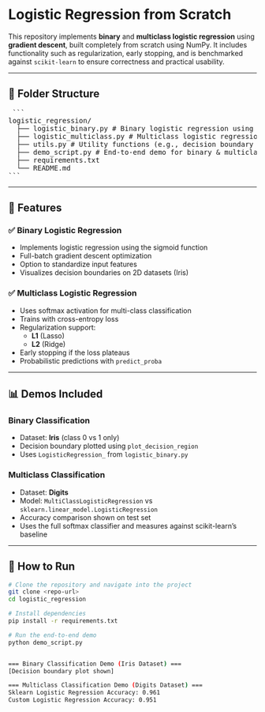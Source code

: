 # Logistic Regression from Scratch

This repository implements **binary** and **multiclass logistic regression** using **gradient descent**, built completely from scratch using NumPy. It includes functionality such as regularization, early stopping, and is benchmarked against `scikit-learn` to ensure correctness and practical usability.

---

## 📁 Folder Structure

<pre> ```
logistic_regression/
  ├── logistic_binary.py # Binary logistic regression using gradient descent
  ├── logistic_multiclass.py # Multiclass logistic regression (softmax) with L1/L2 regularization
  ├── utils.py # Utility functions (e.g., decision boundary plotting)
  ├── demo_script.py # End-to-end demo for binary & multiclass classification
  ├── requirements.txt
  └── README.md
```</pre> 

---

## 📌 Features

### ✅ Binary Logistic Regression
- Implements logistic regression using the sigmoid function
- Full-batch gradient descent optimization
- Option to standardize input features
- Visualizes decision boundaries on 2D datasets (Iris)

### ✅ Multiclass Logistic Regression
- Uses softmax activation for multi-class classification
- Trains with cross-entropy loss
- Regularization support:
  - **L1** (Lasso)
  - **L2** (Ridge)
- Early stopping if the loss plateaus
- Probabilistic predictions with `predict_proba`

---

## 📊 Demos Included

### Binary Classification
- Dataset: **Iris** (class 0 vs 1 only)
- Decision boundary plotted using `plot_decision_region`
- Uses `LogisticRegression_` from `logistic_binary.py`

### Multiclass Classification
- Dataset: **Digits**
- Model: `MultiClassLogisticRegression` vs `sklearn.linear_model.LogisticRegression`
- Accuracy comparison shown on test set
- Uses the full softmax classifier and measures against scikit-learn’s baseline

---

## 🚀 How to Run

```bash
# Clone the repository and navigate into the project
git clone <repo-url>
cd logistic_regression

# Install dependencies
pip install -r requirements.txt

# Run the end-to-end demo
python demo_script.py


=== Binary Classification Demo (Iris Dataset) ===
[Decision boundary plot shown]

=== Multiclass Classification Demo (Digits Dataset) ===
Sklearn Logistic Regression Accuracy: 0.961
Custom Logistic Regression Accuracy: 0.951

